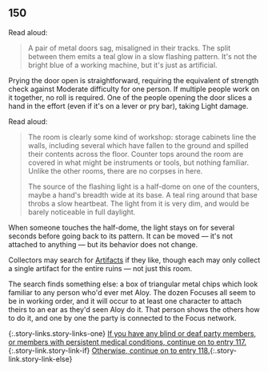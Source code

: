 ## 150

Read aloud:

> A pair of metal doors sag, misaligned in their tracks.
> The split between them emits a teal glow in a slow flashing pattern.
> It's not the bright blue of a working machine, but it's just as artificial.

Prying the door open is straightforward, requiring the equivalent of strength check against Moderate difficulty for one person.
If multiple people work on it together, no roll is required.
One of the people opening the door slices a hand in the effort (even if it's on a lever or pry bar), taking Light damage.

Read aloud:

> The room is clearly some kind of workshop: storage cabinets line the walls, including several which have fallen to the ground and spilled their contents across the floor.
> Counter tops around the room are covered in what might be instruments or tools, but nothing familiar.
> Unlike the other rooms, there are no corpses in here.
>
> The source of the flashing light is a half-dome on one of the counters, maybe a hand's breadth wide at its base.
> A teal ring around that base throbs a slow heartbeat.
> The light from it is very dim, and would be barely noticeable in full daylight.

When someone touches the half-dome, the light stays on for several seconds before going back to its pattern.
It can be moved — it's not attached to anything — but its behavior does not change.

Collectors may search for [Artifacts](590-artifacts.md) if they like, though each may only collect a single artifact for the entire ruins — not just this room.

The search finds something else: a box of triangular metal chips which look familiar to any person who'd ever met Aloy.
The dozen Focuses all seem to be in working order, and it will occur to at least one character to attach theirs to an ear as they'd seen Aloy do it.
That person shows the others how to do it, and one by one the party is connected to the Focus network.

{:.story-links.story-links-one}
[If you have any blind or deaf party members, or members with persistent medical conditions, continue on to entry 117.](117-medical-focus.md){:.story-link.story-link-if}
[Otherwise, continue on to entry 118.](118-focus.md){:.story-link.story-link-else}
